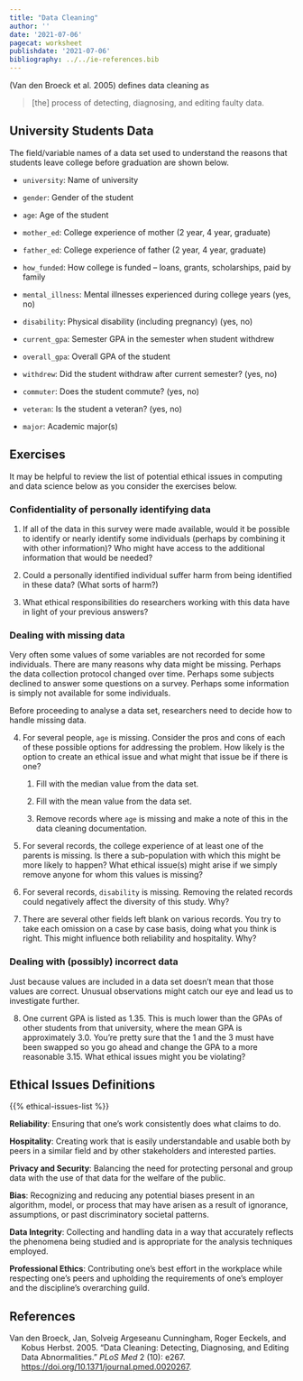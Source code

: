 ```yaml
---
title: "Data Cleaning"
author: ''
date: '2021-07-06'
pagecat: worksheet
publishdate: '2021-07-06'
bibliography: ../../ie-references.bib
---
```


(Van den Broeck et al. 2005) defines data cleaning as

> \[the\] process of detecting, diagnosing, and editing faulty data.

## University Students Data

The field/variable names of a data set used to understand the reasons that
students leave college before graduation are shown below.

-   `university`: Name of university

-   `gender`: Gender of the student

-   `age`: Age of the student

-   `mother_ed`: College experience of mother (2 year, 4 year, graduate)

-   `father_ed`: College experience of father (2 year, 4 year, graduate)

-   `how_funded`: How college is funded – loans, grants, scholarships, paid by family

-   `mental_illness`: Mental illnesses experienced during college years (yes, no)

-   `disability`: Physical disability (including pregnancy) (yes, no)

-   `current_gpa`: Semester GPA in the semester when student withdrew

-   `overall_gpa`: Overall GPA of the student

-   `withdrew`: Did the student withdraw after current semester? (yes, no)

-   `commuter`: Does the student commute? (yes, no)

-   `veteran`: Is the student a veteran? (yes, no)

-   `major`: Academic major(s)

## Exercises

It may be helpful to review the list of potential ethical
issues in computing and data science below as you consider the exercises
below.

### Confidentiality of personally identifying data

1.  If all of the data in this survey were made available, would it be possible
    to identify or nearly identify some individuals (perhaps by combining it with
    other information)? Who might have access to the additional information that
    would be needed?

2.  Could a personally identified individual suffer harm from being identified
    in these data? (What sorts of harm?)

3.  What ethical responsibilities do researchers working with this data have in light
    of your previous answers?

### Dealing with missing data

Very often some values of some variables are not recorded for some individuals.
There are many reasons why data might be missing. Perhaps the data collection
protocol changed over time. Perhaps some subjects declined to answer some questions
on a survey. Perhaps some information is simply not available for some individuals.

Before proceeding to analyse a data set, researchers need to decide how to handle missing
data.

4.  For several people, `age` is missing.
    Consider the pros and cons of each of these possible
    options for addressing the problem. How likely is the option to
    create an ethical issue and what might that issue be if there is
    one?

    1.  Fill with the median value from the data set.

    2.  Fill with the mean value from the data set.

    3.  Remove records where `age` is missing and make a note of this in the
        data cleaning documentation.

5.  For several records, the college experience of at least one of the
    parents is missing. Is there a sub-population with which this might
    be more likely to happen?
    What ethical issue(s) might arise if we simply remove anyone
    for whom this values is missing?

6.  For several records, `disability` is missing.
    Removing the related records could negatively affect the diversity
    of this study. Why?

7.  There are several other fields left blank on various records. You
    try to take each omission on a case by case basis, doing what you
    think is right. This might influence both reliability and
    hospitality. Why?

### Dealing with (possibly) incorrect data

Just because values are included in a data set doesn’t mean that those
values are correct. Unusual observations might catch our eye and lead
us to investigate further.

8.  One current GPA is listed as 1.35. This is much lower than the GPAs of
    other students from that university, where the mean GPA is approximately 3.0.
    You’re pretty sure that the 1 and the 3 must have been swapped so you go ahead
    and change the GPA to a more reasonable 3.15.
    What ethical issues might you be violating?

## Ethical Issues Definitions

{{% ethical-issues-list %}}

<!-- Should this be expanded beyond just ethics citizenship? -->

**Reliability**:
Ensuring that one’s work consistently does what claims to do.

<!-- Ensuring that one's work is consistently functional as -->
<!-- specified through adequate testing/duplication with a variety of users. -->

**Hospitality**: Creating work that is easily understandable and usable
both by peers in a similar field and by other stakeholders and interested
parties.

**Privacy and Security**: Balancing the need for protecting personal and
group data with the use of that data for the welfare of the public.

**Bias**: Recognizing and reducing any potential biases
present in an algorithm, model, or process that may have arisen as a result of
ignorance, assumptions, or past discriminatory societal patterns.

**Data Integrity**: Collecting and handling data in a way that accurately
reflects the phenomena being studied and is appropriate for the analysis
techniques employed.
<!-- minimizes bias or the potential for false results. -->

**Professional Ethics**: Contributing one’s best effort in the workplace
while respecting one’s peers and upholding the requirements of one’s
employer and the discipline’s overarching guild.

## References

<div id="refs" class="references csl-bib-body hanging-indent">

<div id="ref-Van-den-Broeck:2005" class="csl-entry">

Van den Broeck, Jan, Solveig Argeseanu Cunningham, Roger Eeckels, and Kobus Herbst. 2005. “Data Cleaning: Detecting, Diagnosing, and Editing Data Abnormalities.” *PLoS Med* 2 (10): e267. <https://doi.org/10.1371/journal.pmed.0020267>.

</div>

</div>
